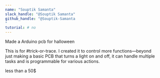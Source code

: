 ```yaml
---
name: "Souptik Samanta"
slack_handle: "@Souptik Samanta"
github_handle: "@Souptik-Samanta
"
tutorial: # no
---
```

Made a Arduino pcb for halloween

This is for #trick-or-trace. I created it to control more functions—beyond just making a basic PCB that turns a light on and off, it can handle multiple tasks and is programmable for various actions.

less than a 50$


